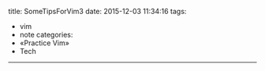 title: SomeTipsForVim3
date: 2015-12-03 11:34:16
tags:
- vim 
- note
categories:
- «Practice Vim»
- Tech

---

